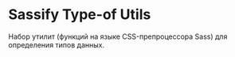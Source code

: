 # Sassify Type-of Utils
Набор утилит (функций на языке CSS-препроцессора Sass) для определения типов данных.

